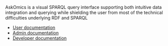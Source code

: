 AskOmics is a visual SPARQL query interface supporting both intuitive data integration and querying while shielding the user from most of the technical difficulties underlying RDF and SPARQL

- [User documentation](user-guide.md)
- [Admin documentation](admin-guide.md)
- [Developer documentation](contribute.md)